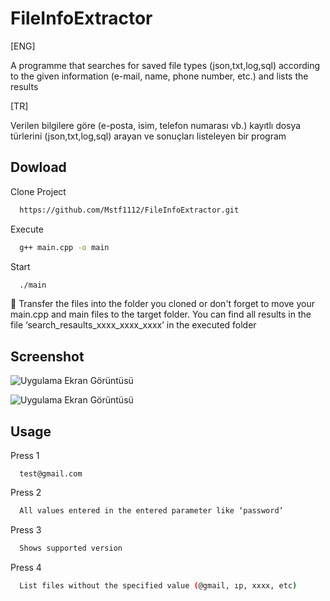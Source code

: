 # FileInfoExtractor

[ENG]

A programme that searches for saved file types (json,txt,log,sql) according to the given information (e-mail, name, phone number, etc.) and lists the results

[TR]

Verilen bilgilere göre (e-posta, isim, telefon numarası vb.) kayıtlı dosya türlerini (json,txt,log,sql) arayan ve sonuçları listeleyen bir program



## Dowload 


Clone Project
```bash 
  https://github.com/Mstf1112/FileInfoExtractor.git
```
Execute
```bash 
  g++ main.cpp -o main
```
Start
```bash 
  ./main
```
🔴 Transfer the files into the folder you cloned or don't forget to move your main.cpp and main files to the target folder.
You can find all results in the file ‘search_resaults_xxxx_xxxx_xxxx’ in the executed folder

## Screenshot

![Uygulama Ekran Görüntüsü](https://github.com/user-attachments/assets/b02fa7b8-0007-4711-8973-eb7d86e1126e)

![Uygulama Ekran Görüntüsü](https://github.com/user-attachments/assets/599c7eb9-962e-4f42-a033-ea3f575af772)

## Usage


Press 1
```Example
  test@gmail.com
```
Press 2
```bash 
  All values entered in the entered parameter like ‘password’
```
Press 3
```bash 
  Shows supported version
```
Press 4
```bash 
  List files without the specified value (@gmail, ıp, xxxx, etc)
```